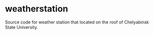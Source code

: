 # weatherstation
Source code for weather station that located on the roof of Chelyabinsk State University.
